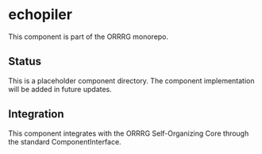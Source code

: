 # echopiler

This component is part of the ORRRG monorepo.

## Status

This is a placeholder component directory. The component implementation will be added in future updates.

## Integration

This component integrates with the ORRRG Self-Organizing Core through the standard ComponentInterface.
